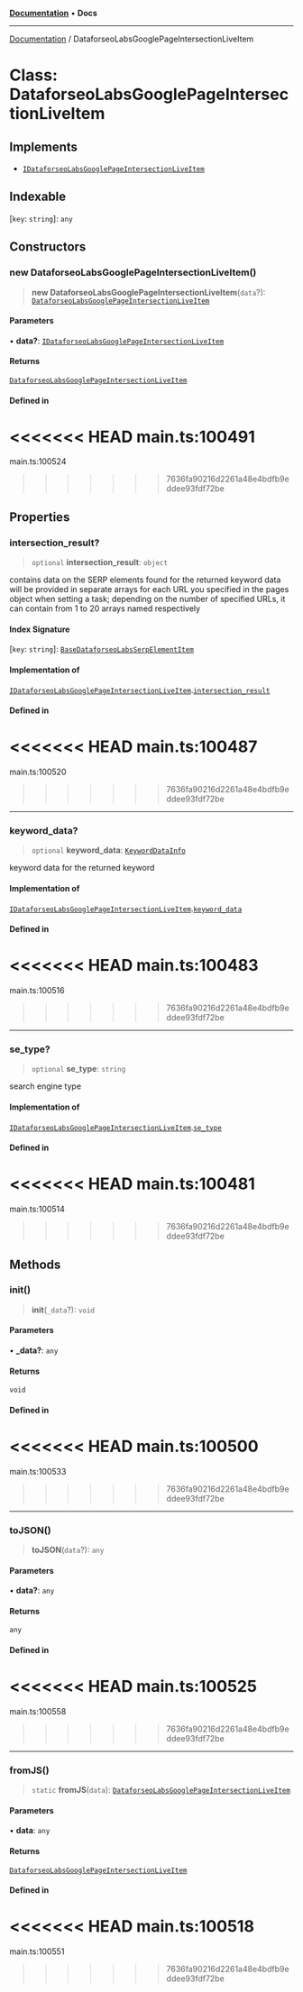 [**Documentation**](../README.md) • **Docs**

***

[Documentation](../globals.md) / DataforseoLabsGooglePageIntersectionLiveItem

# Class: DataforseoLabsGooglePageIntersectionLiveItem

## Implements

- [`IDataforseoLabsGooglePageIntersectionLiveItem`](../interfaces/IDataforseoLabsGooglePageIntersectionLiveItem.md)

## Indexable

 \[`key`: `string`\]: `any`

## Constructors

### new DataforseoLabsGooglePageIntersectionLiveItem()

> **new DataforseoLabsGooglePageIntersectionLiveItem**(`data`?): [`DataforseoLabsGooglePageIntersectionLiveItem`](DataforseoLabsGooglePageIntersectionLiveItem.md)

#### Parameters

• **data?**: [`IDataforseoLabsGooglePageIntersectionLiveItem`](../interfaces/IDataforseoLabsGooglePageIntersectionLiveItem.md)

#### Returns

[`DataforseoLabsGooglePageIntersectionLiveItem`](DataforseoLabsGooglePageIntersectionLiveItem.md)

#### Defined in

<<<<<<< HEAD
main.ts:100491
=======
main.ts:100524
>>>>>>> 7636fa90216d2261a48e4bdfb9eddee93fdf72be

## Properties

### intersection\_result?

> `optional` **intersection\_result**: `object`

contains data on the SERP elements found for the returned keyword
data will be provided in separate arrays for each URL you specified in the pages object when setting a task;
depending on the number of specified URLs, it can contain from 1 to 20 arrays named respectively

#### Index Signature

 \[`key`: `string`\]: [`BaseDataforseoLabsSerpElementItem`](BaseDataforseoLabsSerpElementItem.md)

#### Implementation of

[`IDataforseoLabsGooglePageIntersectionLiveItem`](../interfaces/IDataforseoLabsGooglePageIntersectionLiveItem.md).[`intersection_result`](../interfaces/IDataforseoLabsGooglePageIntersectionLiveItem.md#intersection_result)

#### Defined in

<<<<<<< HEAD
main.ts:100487
=======
main.ts:100520
>>>>>>> 7636fa90216d2261a48e4bdfb9eddee93fdf72be

***

### keyword\_data?

> `optional` **keyword\_data**: [`KeywordDataInfo`](KeywordDataInfo.md)

keyword data for the returned keyword

#### Implementation of

[`IDataforseoLabsGooglePageIntersectionLiveItem`](../interfaces/IDataforseoLabsGooglePageIntersectionLiveItem.md).[`keyword_data`](../interfaces/IDataforseoLabsGooglePageIntersectionLiveItem.md#keyword_data)

#### Defined in

<<<<<<< HEAD
main.ts:100483
=======
main.ts:100516
>>>>>>> 7636fa90216d2261a48e4bdfb9eddee93fdf72be

***

### se\_type?

> `optional` **se\_type**: `string`

search engine type

#### Implementation of

[`IDataforseoLabsGooglePageIntersectionLiveItem`](../interfaces/IDataforseoLabsGooglePageIntersectionLiveItem.md).[`se_type`](../interfaces/IDataforseoLabsGooglePageIntersectionLiveItem.md#se_type)

#### Defined in

<<<<<<< HEAD
main.ts:100481
=======
main.ts:100514
>>>>>>> 7636fa90216d2261a48e4bdfb9eddee93fdf72be

## Methods

### init()

> **init**(`_data`?): `void`

#### Parameters

• **\_data?**: `any`

#### Returns

`void`

#### Defined in

<<<<<<< HEAD
main.ts:100500
=======
main.ts:100533
>>>>>>> 7636fa90216d2261a48e4bdfb9eddee93fdf72be

***

### toJSON()

> **toJSON**(`data`?): `any`

#### Parameters

• **data?**: `any`

#### Returns

`any`

#### Defined in

<<<<<<< HEAD
main.ts:100525
=======
main.ts:100558
>>>>>>> 7636fa90216d2261a48e4bdfb9eddee93fdf72be

***

### fromJS()

> `static` **fromJS**(`data`): [`DataforseoLabsGooglePageIntersectionLiveItem`](DataforseoLabsGooglePageIntersectionLiveItem.md)

#### Parameters

• **data**: `any`

#### Returns

[`DataforseoLabsGooglePageIntersectionLiveItem`](DataforseoLabsGooglePageIntersectionLiveItem.md)

#### Defined in

<<<<<<< HEAD
main.ts:100518
=======
main.ts:100551
>>>>>>> 7636fa90216d2261a48e4bdfb9eddee93fdf72be
